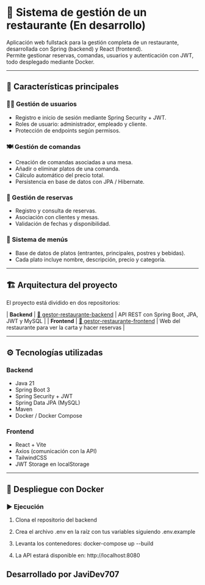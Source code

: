 # 🍔 Sistema de gestión de un restaurante (En desarrollo)

Aplicación web fullstack para la gestión completa de un restaurante, desarrollada con Spring (backend) y React (frontend).  
Permite gestionar reservas, comandas, usuarios y autenticación con JWT, todo desplegado mediante Docker.

---

## 🚀 Características principales

### 🧑‍💼 Gestión de usuarios
- Registro e inicio de sesión mediante Spring Security + JWT.
- Roles de usuario: administrador, empleado y cliente.
- Protección de endpoints según permisos.

### 🍽️ Gestión de comandas
- Creación de comandas asociadas a una mesa.
- Añadir o eliminar platos de una comanda.
- Cálculo automático del precio total.
- Persistencia en base de datos con JPA / Hibernate.

### 📅 Gestión de reservas
- Registro y consulta de reservas.
- Asociación con clientes y mesas.
- Validación de fechas y disponibilidad.

### 🧾 Sistema de menús
- Base de datos de platos (entrantes, principales, postres y bebidas).
- Cada plato incluye nombre, descripción, precio y categoría.

---

## 🏗️ Arquitectura del proyecto

El proyecto está dividido en dos repositorios:

| **Backend** | [🔗 gestor-restaurante-backend](https://github.com/JaviDev707/GestorDeRestaurante-Backend) | API REST con Spring Boot, JPA, JWT y MySQL |
| **Frontend** | [🔗 gestor-restaurante-frontend](https://github.com/JaviDev707/GestorDeRestaurante-Frontend) | Web del restaurante para ver la carta y hacer reservas |

---

## ⚙️ Tecnologías utilizadas

### Backend
- Java 21  
- Spring Boot 3  
- Spring Security + JWT  
- Spring Data JPA (MySQL)
- Maven  
- Docker / Docker Compose  

### Frontend
- React + Vite  
- Axios (comunicación con la API)  
- TailwindCSS  
- JWT Storage en localStorage  

---

## 🐳 Despliegue con Docker

### ▶️ Ejecución

1. Clona el repositorio del backend

2. Crea el archivo .env en la raíz con tus variables siguiendo .env.example

3. Levanta los contenedores: docker-compose up --build

4. La API estará disponible en: http://localhost:8080


## Desarrollado por JaviDev707